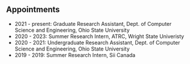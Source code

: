 ## Appointments
- 2021 - present: Graduate Research Assistant, Dept. of Computer Science and Engineering, Ohio State University
- 2020 - 2023: Summer Research Intern, ATRC, Wright State Univeristy
- 2020 - 2021: Undergraduate Research Assistant, Dept. of Computer Science and Engineering, Ohio State University
- 2019 - 2019: Summer Research Intern, Sii Canada